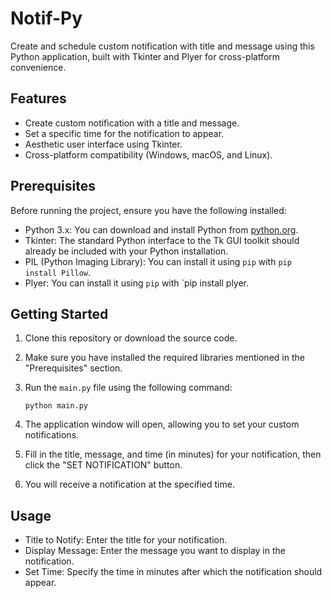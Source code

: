 # Notif-Py
Create and schedule custom notification with title and message using this Python application, built with Tkinter and Plyer for cross-platform convenience.

## Features

- Create custom notification with a title and message.
- Set a specific time for the notification to appear.
- Aesthetic user interface using Tkinter.
- Cross-platform compatibility (Windows, macOS, and Linux).

## Prerequisites

Before running the project, ensure you have the following installed:

- Python 3.x: You can download and install Python from [python.org](https://www.python.org/downloads/).
- Tkinter: The standard Python interface to the Tk GUI toolkit should already be included with your Python installation.
- PIL (Python Imaging Library): You can install it using `pip` with `pip install Pillow`.
- Plyer: You can install it using `pip` with `pip install plyer.

## Getting Started

1. Clone this repository or download the source code.

2. Make sure you have installed the required libraries mentioned in the "Prerequisites" section.

3. Run the `main.py` file using the following command:

    ```
    python main.py
    ```

4. The application window will open, allowing you to set your custom notifications.

5. Fill in the title, message, and time (in minutes) for your notification, then click the "SET NOTIFICATION" button.

6. You will receive a notification at the specified time.

## Usage

- Title to Notify: Enter the title for your notification.
- Display Message: Enter the message you want to display in the notification.
- Set Time: Specify the time in minutes after which the notification should appear.
